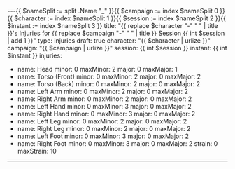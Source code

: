 ---{{ $nameSplit := split .Name "_" }}{{ $campaign := index $nameSplit 0 }}{{ $character := index $nameSplit 1 }}{{ $session := index $nameSplit 2 }}{{ $instant := index $nameSplit 3 }}
title: "{{ replace $character "-" " " | title }}'s Injuries for {{ replace $campaign "-" " " | title }} Session {{ int $session | add 1 }}"
type: injuries
draft: true
character: "{{ $character | urlize }}"
campaign: "{{ $campaign | urlize }}"
session: {{ int $session }}
instant: {{ int $instant }}
injuries:
- name: Head
  minor: 0
  maxMinor: 2
  major: 0
  maxMajor: 1
- name: Torso (Front)
  minor: 0
  maxMinor: 2
  major: 0
  maxMajor: 2
- name: Torso (Back)
  minor: 0
  maxMinor: 2
  major: 0
  maxMajor: 2
- name: Left Arm
  minor: 0
  maxMinor: 2
  major: 0
  maxMajor: 2
- name: Right Arm
  minor: 0
  maxMinor: 2
  major: 0
  maxMajor: 2
- name: Left Hand
  minor: 0
  maxMinor: 3
  major: 0
  maxMajor: 2
- name: Right Hand
  minor: 0
  maxMinor: 3
  major: 0
  maxMajor: 2
- name: Left Leg
  minor: 0
  maxMinor: 2
  major: 0
  maxMajor: 2
- name: Right Leg
  minor: 0
  maxMinor: 2
  major: 0
  maxMajor: 2
- name: Left Foot
  minor: 0
  maxMinor: 3
  major: 0
  maxMajor: 2
- name: Right Foot
  minor: 0
  maxMinor: 3
  major: 0
  maxMajor: 2
strain: 0
maxStrain: 10
---

